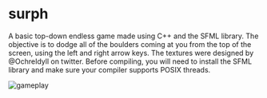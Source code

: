 # surph
A basic top-down endless game made using C++ and the SFML library. The objective is to dodge all of the boulders coming at you from the top of the screen, using the left and right arrow keys. The textures were designed by @OchreIdyll on twitter. Before compiling, you will need to install the SFML library and make sure your compiler supports POSIX threads.

![gameplay](https://raw.githubusercontent.com/mmiiles/surph/main/images/gameplay.png)